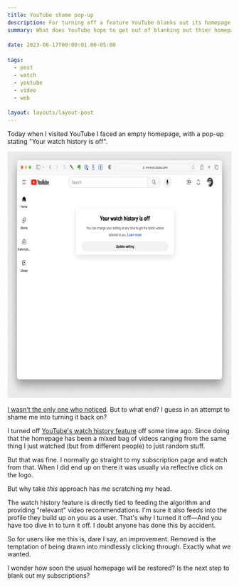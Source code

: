 ```yaml
---
title: YouTube shame pop-up
description: For turning off a feature YouTube blanks out its homepage and tries to shame you into turning it back on
summary: What does YouTube hope to get out of blanking out thier homepage?

date: 2023-08-17T00:00:01.00-05:00

tags:
  - post
  - watch
  - youtube
  - video
  - web

layout: layouts/layout-post
---
```

Today when I visited YouTube I faced an empty homepage, with a pop-up stating "Your watch history is off".

<img class="img-border" height="554" width="706" alt="screenshot of empty YouTube homepage with pop-up" src="/img/2023-08-17-ss-youtube-homepage.png" />

<a href="https://martymcgui.re/2023/08/17/115406/" title="blog post from Marty McGuire">I wasn't the only one who noticed</a>. But to what end? I guess in an attempt to shame me into turning it back on?

I turned off <a href="https://support.google.com/youtube/answer/95725" title="Explanation on Google Support">YouTube's watch history feature</a> off some time ago.  Since doing that the homepage has been a mixed bag of videos ranging from the same thing I just watched (but from different people) to just random stuff.

But that was fine. I normally go straight to my subscription page and watch from that. When I did end up on there it was usually via reflective click on the logo.

But why take <em>this</em> approach has me scratching my head.

The watch history feature is directly tied to feeding the algorithm and providing "relevant" video recommendations. I'm sure it also feeds into the profile they build up on you as a user. That's why I turned it off—And you have too dive in to turn it off. I doubt anyone has done this by accident.

So for users like me this is, dare I say, an improvement.  Removed is the temptation of being drawn into mindlessly clicking through. Exactly what we wanted.

I wonder how soon the usual homepage will be restored? Is the next step to blank out my subscriptions?

